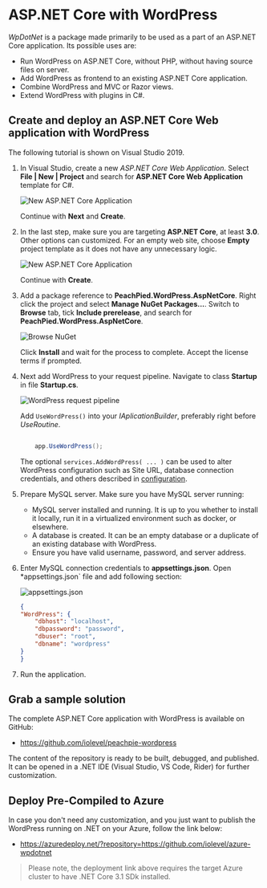 # ASP.NET Core with WordPress

*WpDotNet* is a package made primarily to be used as a part of an ASP.NET Core application. Its possible uses are:

- Run WordPress on ASP.NET Core, without PHP, without having source files on server.
- Add WordPress as frontend to an existing ASP.NET Core application.
- Combine WordPress and MVC or Razor views.
- Extend WordPress with plugins in C#.

## Create and deploy an ASP.NET Core Web application with WordPress

The following tutorial is shown on Visual Studio 2019.

1. In Visual Studio, create a new *ASP.NET Core Web Application*. Select **File | New | Project** and search for **ASP.NET Core Web Application** template for C#.

    ![New ASP.NET Core Application](../img/new-aspnetcore-csharp.png)

    Continue with **Next** and **Create**.

2. In the last step, make sure you are targeting **ASP.NET Core**, at least **3.0**. Other options can customized. For an empty web site, choose **Empty** project template as it does not have any unnecessary logic.

    ![New ASP.NET Core Application](../img/new-aspnetcore-step2.png)

    Continue with **Create**.

3. Add a package reference to **PeachPied.WordPress.AspNetCore**. Right click the project and select **Manage NuGet Packages...**. Switch to **Browse** tab, tick **Include prerelease**, and search for **PeachPied.WordPress.AspNetCore**.

    ![Browse NuGet](../img/browse-nuget-peachpied-wordpress-aspnetcore.png)

    Click **Install** and wait for the process to complete. Accept the license terms if prompted.

4. Next add WordPress to your request pipeline. Navigate to class **Startup** in file **Startup.cs**.

    ![WordPress request pipeline](../img/startup-class.png)

    Add `UseWordPress()` into your *IAplicationBuilder*, preferably right before *UseRoutine*.

    ```c#

        app.UseWordPress();

    ```

    The optional `services.AddWordPress( ... )` can be used to alter WordPress configuration such as Site URL, database connection credentials, and others described in [configuration](../configuration/).

5. Prepare MySQL server. Make sure you have MySQL server running:

    - MySQL server installed and running. It is up to you whether to install it locally, run it in a virtualized environment such as docker, or elsewhere.
    - A database is created. It can be an empty database or a duplicate of an existing database with WordPress.
    - Ensure you have valid username, password, and server address.

6. Enter MySQL connection credentials to **appsettings.json**. Open *appsettings.json` file and add following section:

    ![appsettings.json](../img/appsettings.png)

    ```json
    {
    "WordPress": {
        "dbhost": "localhost",
        "dbpassword": "password",
        "dbuser": "root",
        "dbname": "wordpress"
    }
    }

    ```

7. Run the application. 

## Grab a sample solution

The complete ASP.NET Core application with WordPress is available on GitHub:

- https://github.com/iolevel/peachpie-wordpress

The content of the repository is ready to be built, debugged, and published. It can be opened in a .NET IDE (Visual Studio, VS Code, Rider) for further customization.

## Deploy Pre-Compiled to Azure

In case you don't need any customization, and you just want to publish the WordPress running on .NET on your Azure, follow the link below:

- https://azuredeploy.net/?repository=https://github.com/iolevel/azure-wpdotnet

> Please note, the deployment link above requires the target Azure cluster to have .NET Core 3.1 SDk installed.
